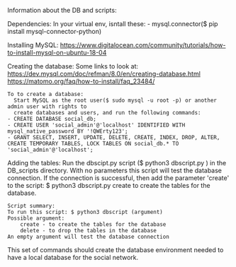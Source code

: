 Information about the DB and scripts:

Dependencies:
	In your virtual env, isntall these:
	- mysql.connector($ pip install mysql-connector-python)

Installing MySQL:
	https://www.digitalocean.com/community/tutorials/how-to-install-mysql-on-ubuntu-18-04


Creating the database:
	Some links to look at:
	https://dev.mysql.com/doc/refman/8.0/en/creating-database.html
	https://matomo.org/faq/how-to-install/faq_23484/
	
	To to create a database:
	  Start MySQL as the root user($ sudo mysql -u root -p) or another admin user with rights to 
	  create databases and users, and run the following commands:
	- CREATE DATABASE social_db;
	- CREATE USER 'social_admin'@'localhost' IDENTIFIED WITH mysql_native_password BY '!QWErty123';
	- GRANT SELECT, INSERT, UPDATE, DELETE, CREATE, INDEX, DROP, ALTER, CREATE TEMPORARY TABLES, LOCK TABLES ON social_db.* TO 'social_admin'@'localhost';
	
Adding the tables:
	Run the dbscipt.py script ($ python3 dbscript.py ) in the DB_scripts directory.
	With no parameters this script will test the database connection.
	If the connection is successful, then add the parameter 'create' to the script:
	$ python3 dbscript.py create
	to create the tables for the database.
	
	Script summary:
	To run this script: $ python3 dbscript (argument)
	Possible argument:
	    create - to create the tables for the database
	    delete - to drop the tables in the database
	An empty argument will test the database connection

This set of commands should create the database environment 
needed to have a local database for the social network.

